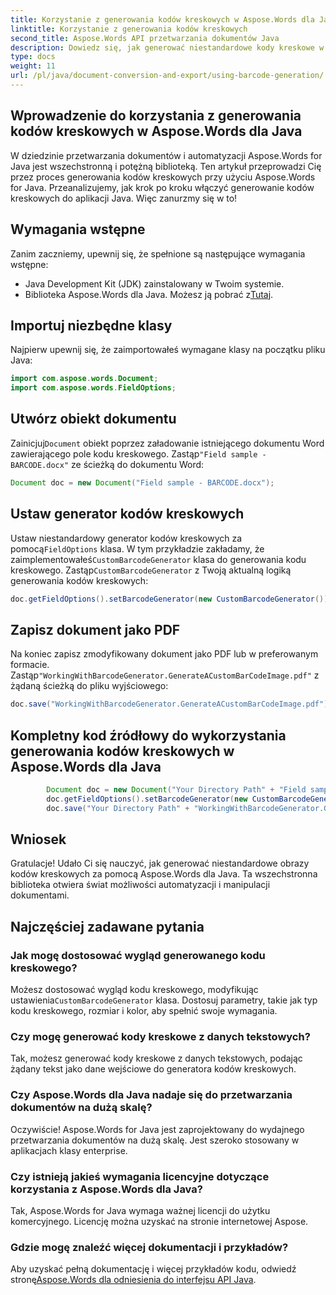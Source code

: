 ```yaml
---
title: Korzystanie z generowania kodów kreskowych w Aspose.Words dla Java
linktitle: Korzystanie z generowania kodów kreskowych
second_title: Aspose.Words API przetwarzania dokumentów Java
description: Dowiedz się, jak generować niestandardowe kody kreskowe w Javie za pomocą Aspose.Words for Java. Przewodnik krok po kroku z kodem źródłowym do generowania kodów kreskowych. Ulepsz automatyzację dokumentów za pomocą Aspose.Words.
type: docs
weight: 11
url: /pl/java/document-conversion-and-export/using-barcode-generation/
---
```


## Wprowadzenie do korzystania z generowania kodów kreskowych w Aspose.Words dla Java

W dziedzinie przetwarzania dokumentów i automatyzacji Aspose.Words for Java jest wszechstronną i potężną biblioteką. Ten artykuł przeprowadzi Cię przez proces generowania kodów kreskowych przy użyciu Aspose.Words for Java. Przeanalizujemy, jak krok po kroku włączyć generowanie kodów kreskowych do aplikacji Java. Więc zanurzmy się w to!

## Wymagania wstępne

Zanim zaczniemy, upewnij się, że spełnione są następujące wymagania wstępne:

- Java Development Kit (JDK) zainstalowany w Twoim systemie.
-  Biblioteka Aspose.Words dla Java. Możesz ją pobrać z[Tutaj](https://releases.aspose.com/words/java/).

## Importuj niezbędne klasy

Najpierw upewnij się, że zaimportowałeś wymagane klasy na początku pliku Java:

```java
import com.aspose.words.Document;
import com.aspose.words.FieldOptions;
```

## Utwórz obiekt dokumentu

 Zainicjuj`Document` obiekt poprzez załadowanie istniejącego dokumentu Word zawierającego pole kodu kreskowego. Zastąp`"Field sample - BARCODE.docx"` ze ścieżką do dokumentu Word:

```java
Document doc = new Document("Field sample - BARCODE.docx");
```

## Ustaw generator kodów kreskowych

 Ustaw niestandardowy generator kodów kreskowych za pomocą`FieldOptions` klasa. W tym przykładzie zakładamy, że zaimplementowałeś`CustomBarcodeGenerator` klasa do generowania kodu kreskowego. Zastąp`CustomBarcodeGenerator` z Twoją aktualną logiką generowania kodów kreskowych:

```java
doc.getFieldOptions().setBarcodeGenerator(new CustomBarcodeGenerator());
```

## Zapisz dokument jako PDF

 Na koniec zapisz zmodyfikowany dokument jako PDF lub w preferowanym formacie. Zastąp`"WorkingWithBarcodeGenerator.GenerateACustomBarCodeImage.pdf"` z żądaną ścieżką do pliku wyjściowego:

```java
doc.save("WorkingWithBarcodeGenerator.GenerateACustomBarCodeImage.pdf");
```

## Kompletny kod źródłowy do wykorzystania generowania kodów kreskowych w Aspose.Words dla Java

```java
        Document doc = new Document("Your Directory Path" + "Field sample - BARCODE.docx");
        doc.getFieldOptions().setBarcodeGenerator(new CustomBarcodeGenerator());
        doc.save("Your Directory Path" + "WorkingWithBarcodeGenerator.GenerateACustomBarCodeImage.pdf");
```

## Wniosek

Gratulacje! Udało Ci się nauczyć, jak generować niestandardowe obrazy kodów kreskowych za pomocą Aspose.Words dla Java. Ta wszechstronna biblioteka otwiera świat możliwości automatyzacji i manipulacji dokumentami.

## Najczęściej zadawane pytania

### Jak mogę dostosować wygląd generowanego kodu kreskowego?

 Możesz dostosować wygląd kodu kreskowego, modyfikując ustawienia`CustomBarcodeGenerator` klasa. Dostosuj parametry, takie jak typ kodu kreskowego, rozmiar i kolor, aby spełnić swoje wymagania.

### Czy mogę generować kody kreskowe z danych tekstowych?

Tak, możesz generować kody kreskowe z danych tekstowych, podając żądany tekst jako dane wejściowe do generatora kodów kreskowych.

### Czy Aspose.Words dla Java nadaje się do przetwarzania dokumentów na dużą skalę?

Oczywiście! Aspose.Words for Java jest zaprojektowany do wydajnego przetwarzania dokumentów na dużą skalę. Jest szeroko stosowany w aplikacjach klasy enterprise.

### Czy istnieją jakieś wymagania licencyjne dotyczące korzystania z Aspose.Words dla Java?

Tak, Aspose.Words for Java wymaga ważnej licencji do użytku komercyjnego. Licencję można uzyskać na stronie internetowej Aspose.

### Gdzie mogę znaleźć więcej dokumentacji i przykładów?

 Aby uzyskać pełną dokumentację i więcej przykładów kodu, odwiedź stronę[Aspose.Words dla odniesienia do interfejsu API Java](https://reference.aspose.com/words/java/).